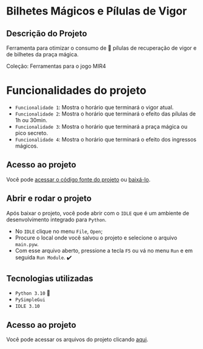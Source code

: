 # Bilhetes Mágicos e Pílulas de Vigor 

## Descrição do Projeto

Ferramenta para otimizar o consumo de 💊 pílulas de recuperação de vigor e de bilhetes da praça mágica.<br>

Coleção: Ferramentas para o jogo MIR4

# Funcionalidades do projeto
- `Funcionalidade 1`: Mostra o horário que terminará o vigor atual.
- `Funcionalidade 2`: Mostra o horário que terminará o efeito das pílulas de 1h ou 30min.
- `Funcionalidade 3`: Mostra o horário que terminará a praça mágica ou pico secreto.
- `Funcionalidade 4`: Mostra o horário que terminará o efeito dos ingressos mágicos.

## Acesso ao projeto

Você pode [acessar o código fonte do projeto](https://github.com/eder-projetos-dev/calcular-vigor-mir4) ou [baixá-lo](https://github.com/eder-projetos-dev/calcular-vigor-mir4/archive/refs/heads/main.zip).

## Abrir e rodar o projeto

Após baixar o projeto, você pode abrir com o `IDLE` que é um ambiente de desenvolvimento integrado para `Python`.

- No `IDLE` clique no menu `File`, `Open`;
- Procure o local onde você salvou o projeto e selecione o arquivo `main.pyw`.
- Com esse arquivo aberto, pressione a tecla `F5` ou vá no menu `Run` e em seguida `Run Module`. :heavy_check_mark:


## Tecnologias utilizadas

- ``Python 3.10`` :snake:
- ``PySimpleGui``
- ``IDLE 3.10``

## Acesso ao projeto
Você pode acessar os arquivos do projeto clicando [aqui](https://github.com/eder-projetos-dev/calcular-vigor-mir4).
